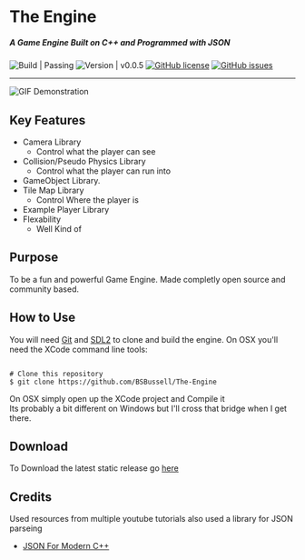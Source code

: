 # The Engine
##### A Game Engine Built on C++ and Programmed with JSON
![ Build | Passing ](https://img.shields.io/badge/Build-runs-brightgreen.svg?longCache=true&style=flat-square)
![ Version | v0.0.5 ](https://img.shields.io/badge/Version-v0.0.5-blue.svg?longCache=true&style=flat-square)
[![GitHub license](https://img.shields.io/github/license/BSBussell/The-Engine.svg?style=flat-square)](https://github.com/BSBussell/The-Engine/blob/master/LICENSE)
[![GitHub issues](https://img.shields.io/github/issues/BSBussell/The-Engine.svg?style=flat-square)](https://github.com/BSBussell/The-Engine/issues)

------
![GIF Demonstration](https://github.com/BSBussell/The-Engine/raw/master/Media/Demonstration.gif)



## Key Features
* Camera Library
    * Control what the player can see
* Collision/Pseudo Physics Library
	 * Control what the player can run into
* GameObject Library.
* Tile Map Library
	 * Control Where the player is
* Example Player Library
* Flexability
     * Well Kind of 

## Purpose
To be a fun and powerful Game Engine. Made completly open source and community based. 

## How to Use
You will need [Git](https://git-scm.com/downloads) and [SDL2](https://www.libsdl.org/download-2.0.php) to clone and build the engine. On OSX you'll need the XCode command line tools:
```

# Clone this repository
$ git clone https://github.com/BSBussell/The-Engine

```
On OSX simply open up the XCode project and Compile it<br>
Its probably a bit different on Windows but I'll cross that bridge when I get there.

## Download
To Download the latest static release go [here](https://github.com/BSBussell/The-Engine/releases/) 

## Credits
Used resources from multiple youtube tutorials also used a library for JSON parseing
* [JSON For Modern C++](https://github.com/nlohmann/json)
<br>


